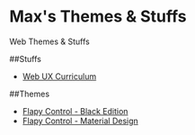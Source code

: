 Max's Themes & Stuffs
===================

Web Themes & Stuffs

##Stuffs
- [Web UX Curriculum]

##Themes
- [Flapy Control - Black Edition]
- [Flapy Control - Material Design]

[Web UX Curriculum]:http://maxnovais.github.io/curriculo/
[Flapy Control - Black Edition]:http://maxnovais.github.io/themes/flapy_control_be/
[Flapy Control - Material Design]:http://maxnovais.github.io/themes/flapy_control_md/